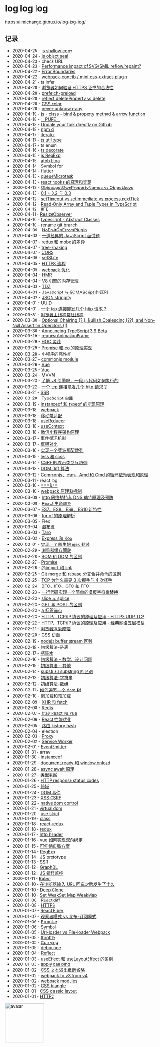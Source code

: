 # log log log

https://limichange.github.io/log-log-log/

## 记录

- 2020-04-25 - [js shallow copy](./javascript/shallow-copy.md)
- 2020-04-24 - [js object seal](./javascript/seal.md)
- 2020-04-23 - [check URL](./javascript/check%20URL.md)
- 2020-04-23 - [Performance impact of SVG/SMIL reflow/repaint?](./svg/svg-repaint-reflow.md)
- 2020-04-22 - [Error Boundaries](./react/Error%20Boundaries.md)
- 2020-04-22 - [webpack-contrib / mini-css-extract-plugin](./webpack/mini-css-extract-plugin.md)
- 2020-04-21 - [ts infer](./Typescript/ts%20infer.md)
- 2020-04-20 - [浏览器如何验证 HTTPS 证书的合法性](./browser/浏览器如何验证HTTPS证书的合法性.md)
- 2020-04-20 - [prefetch-preload](./HTML/prefetch-preload.md)
- 2020-04-20 - [reflect.deleteProperty vs delete](./javascript/reflect.deleteProperty-delete.md)
- 2020-04-20 - [CSS color](./CSS/css%20%E9%A2%9C%E8%89%B2%E5%80%BC.md)
- 2020-04-20 - [never-unknown-any](./Typescript/never-unknown-any.md)
- 2020-04-19 - [js - class - bind & property method & arrow function](./javascript/bind%20&%20property%20method%20&%20arrow%20function.md)
- 2020-04-18 - [\_\_PURE\_\_](./rollup/__PURE__.md)
- 2020-04-18 - [Update your fork directly on Github](./Github/Update%20your%20fork%20directly%20on%20Github.md)
- 2020-04-18 - [npm ci](./NPM/npm-ci.md)
- 2020-04-17 - [iterator](./javascript/iterator.md)
- 2020-04-17 - [ts util type](./typescript/ts%20util%20type.md)
- 2020-04-17 - [ts enum](./Typescript/ts%20enum.md)
- 2020-04-16 - [ts decorate](./Typescript/ts%20decorate.md)
- 2020-04-15 - [js RegExp](./javascript/RegExp.md)
- 2020-04-15 - [atob btoa](./javascript/atob%20btoa.md)
- 2020-04-14 - [Symbol for](./javascript/Symbol/symbol.for.md)
- 2020-04-14 - [flutter](./flutter/flutter-thing.md)
- 2020-04-13 - [queueMicrotask](./javascript/queueMicrotask.md)
- 2020-04-13 - [react hooks 的原理和实现](./react/react%20hooks的原理和实现.md)
- 2020-04-13 - [Object.getOwnPropertyNames vs Object.keys](./javascript/Object.getOwnPropertyNames%20vs%20Object.keys.md)
- 2020-04-13 - [0.1 + 0.2 与 0.3](./javascript/0.1%20+%200.2%20与%200.3.md)
- 2020-04-12 - [setTimeout vs setImmediate vs process.nextTick](./Typescript/setTimeout%20vs%20setImmediate%20vs%20process.nextTick.md)
- 2020-04-12 - [Read-Only Array and Tuple Types in TypeScript](./Typescript/Read-Only%20Array%20and%20Tuple%20Types%20in%20TypeScript.md)
- 2020-04-12 - [IIFE](./javascript/IIFE.md)
- 2020-04-11 - [ResizeObserver](./javascript/ResizeObserver.md)
- 2020-04-10 - [typescript - Abstract Classes](./Typescript/Abstract%20Classes.md)
- 2020-04-10 - [rename git branch](./Git/rename%20git%20branch.md)
- 2020-04-09 - [NoEmitOnErrorsPlugin](./webpack/NoEmitOnErrorsPlugin.md)
- 2020-04-08 - [一道经典的 JavaScript 面试题](./javascript/一道经典的%20JavaScript%20面试题.md)
- 2020-04-07 - [redux 和 mobx 的差异](./redux/redux%20和%20mobx%20的差异.md)
- 2020-04-07 - [tree-shaking](./webpack/tree-shaking.md)
- 2020-04-07 - [CORS](./browser/CORS.md)
- 2020-04-06 - [setState](./react/setState.md)
- 2020-04-05 - [HTTPS 流程](./network/HTTPS%20流程.md)
- 2020-04-05 - [webpack 优化](./webpack/webpack%20优化.md)
- 2020-04-04 - [HMR](./nodejs/HMR.md)
- 2020-04-04 - [V8 引擎的内存管理](./javascript/V8引擎的内存管理.md)
- 2020-04-03 - [TDZ](./javascript/TDZ.md)
- 2020-04-03 - [JavaScript 与 ECMAScript 的区别](./javascript/JavaScript与ECMAScript的区别.md)
- 2020-04-02 - [JSON.stringify](./javascript/JSON.stringify.md)
- 2020-04-01 - [UUID](./javascript/UUID.md)
- 2020-04-01 - [一个 tcp 连接能发几个 http 请求？](./browser/一个%20tcp%20连接能发几个%20http%20请求.md)
- 2020-03-31 - [浏览器主线程常驻线程](./browser/浏览器主线程常驻线程.md)
- 2020-03-30 - [Optional Chaining (?.), Nullish Coalescing (??), and Non-Null Assertion Operators (!)](./Typescript/Optional%20Chaining,%20Nullish%20Coalescing%20,%20and%20Non-Null%20Assertion%20Operators%20%20in%20TypeScript.md)
- 2020-03-30 - [Announcing TypeScript 3.9 Beta](./Typescript/Announcing%20TypeScript%203.9%20Beta.md)
- 2020-03-29 - [requestAnimationFrame](./javascript/requestAnimationFrame.md)
- 2020-03-29 - [HOC 实践](./react/HOC%20实践.md)
- 2020-03-29 - [Promise 和 co 的原理实现](./javascript/Promise%20和%20co%20的原理实现.md)
- 2020-03-28 - [小程序的高性能](./weapp/小程序的高性能.md)
- 2020-03-27 - [commonjs module](./nodejs/commonjs%20module.md)
- 2020-03-26 - [Vue](./vue/vue面试.md)
- 2020-03-25 - [Vue](./vue/vue面试.md)
- 2020-03-24 - [MVVM](./concept/MVVM.md)
- 2020-03-23 - [了解 v8 引擎吗，一段 js 代码如何执行的](./concept/了解v8引擎吗，一段js代码如何执行的.md)
- 2020-03-22 - [一个 tcp 连接能发几个 http 请求？](./browser/一个%20tcp%20连接能发几个%20http%20请求？.md)
- 2020-03-21 - [SSR](./concept/SSR.md)
- 2020-03-20 - [TypeScript 实践](./Typescript/typescript.md)
- 2020-03-19 - [instanceof 和 typeof 的实现原理](./javascript/instanceof%20和%20typeof%20的实现原理.md)
- 2020-03-18 - [webpack](./webpack/webpack.md)
- 2020-03-18 - [移动端适配](./others/移动端适配.md)
- 2020-03-18 - [useReducer](./react/useReducer.md)
- 2020-03-18 - [useContext](./react/useContext.md)
- 2020-03-18 - [微信小程序架构原理](./weapp/微信小程序架构原理.md)
- 2020-03-17 - [事件循环机制](./javascript/事件循环机制.md)
- 2020-03-17 - [框架对比](./javascript/框架对比.md)
- 2020-03-16 - [实现一个斐波那契数列](./javascript/实现一个斐波那契数列.md)
- 2020-03-15 - [less 和 scss](./CSS/less%20和%20scss%20.md)
- 2020-03-14 - [CSRF 的攻击类型与防御](./secure/前端%20|%20CSRF%20的攻击类型与防御.md)
- 2020-03-13 - [DOM Diff 算法](./react/虚拟%20DOM%20Diff%20算法解析.md)
- 2020-03-12 - [Commonjs、esm、Amd 和 Cmd 的循环依赖表现和原理](./nodejs/Commonjs、esm、Amd%20和%20Cmd%20的循环依赖表现和原理.md)
- 2020-03-11 - [react log](./react/react-log.md)
- 2020-03-10 - [===&==](./javascript/===&==.md)
- 2020-03-10 - [webpack 原理和机制](./webpack/原理和机制.md)
- 2020-03-09 - [http 网络劫持与 DNS 劫持原理及预防](./secure/http网络劫持与DNS劫持原理及预防.md)
- 2020-03-08 - [React 生命周期](./react/react生命周期.md)
- 2020-03-07 - [ES7、ES8、ES9、ES10 新特性](./javascript/ES7、ES8、ES9、ES10新特性.md)
- 2020-03-06 - [for of 的原理解析](./javascript/for%20of%20的原理解析.md)
- 2020-03-05 - [Flex][86]
- 2020-03-04 - [瀑布流][85]
- 2020-03-03 - [Taro][84]
- 2020-03-02 - [Express 和 Koa][83]
- 2020-03-01 - [实现一个原生的 ajax 封装][82]
- 2020-02-29 - [浏览器缓存策略][81]
- 2020-02-28 - [BOM 和 DOM 的区别][80]
- 2020-02-27 - [Promise][79]
- 2020-02-26 - [@import 和 link][78]
- 2020-02-25 - [Git merge 和 rebase 分支合并命令的区别][77]
- 2020-02-25 - [TCP 为什么需要 3 次握手与 4 次挥手][76]
- 2020-02-24 - [BFC、IFC、GFC 和 FFC][75]
- 2020-02-23 - [一行代码实现一个简单的模板字符串替换][74]
- 2020-02-23 - [slice 与 splice][73]
- 2020-02-23 - [GET 与 POST 的区别][72]
- 2020-02-23 - [a 标签锚点][71]
- 2020-02-23 - [HTTP、TCP/IP 协议的原理及应用 - HTTPS UDP TCP][70]
- 2020-02-22 - [HTTP、TCP/IP 协议的原理及应用 - 经典网络五层模型][69]
- 2020-02-21 - [浏览器渲染原理][68]
- 2020-02-20 - [CSS 动画][67]
- 2020-02-19 - [nodejs buffer stream 区别][66]
- 2020-02-18 - [初级算法-链表][65]
- 2020-02-17 - [瓶装水][64]
- 2020-02-16 - [初级算法 - 数学、设计问题][63]
- 2020-02-15 - [初级算法 - 其他][62]
- 2020-02-14 - [substr 和 substring 的区别][61]
- 2020-02-13 - [初级算法-字符串][60]
- 2020-02-12 - [初级算法-数组][59]
- 2020-02-11 - [如何遍历一个 dom 树][58]
- 2020-02-10 - [懒加载和预加载][57]
- 2020-02-09 - [XHR 和 fetch][56]
- 2020-02-08 - [Redis][55]
- 2020-02-07 - [比较 React 和 Vue][54]
- 2020-02-06 - [React 性能优化][53]
- 2020-02-05 - [路由 history hash][52]
- 2020-02-04 - [electron][51]
- 2020-02-03 - [Proxy][50]
- 2020-02-02 - [Service Worker][49]
- 2020-02-01 - [EventEmitter][48]
- 2020-01-31 - [array][47]
- 2020-01-30 - [instanceof][46]
- 2020-01-29 - [document.ready 和 window.onload][45]
- 2020-01-28 - [async await 原理][44]
- 2020-01-27 - [类型判断][43]
- 2020-01-26 - [HTTP response status codes][42]
- 2020-01-25 - [跨域][41]
- 2020-01-24 - [DOM 事件][40]
- 2020-01-23 - [XSS CSRF][39]
- 2020-01-22 - [native dom control][38]
- 2020-01-21 - [virtual dom][37]
- 2020-01-20 - [use strict][36]
- 2020-01-19 - [class][35]
- 2020-01-18 - [react-redux][34]
- 2020-01-18 - [redux][33]
- 2020-01-17 - [http header][32]
- 2020-01-16 - [vue 如何实现双向绑定][31]
- 2020-01-15 - [可伸缩布局方案][30]
- 2020-01-14 - [RegExp][29]
- 2020-01-14 - [JS prototype][28]
- 2020-01-13 - [SSR][27]
- 2020-01-12 - [GraphQL][26]
- 2020-01-12 - [JS 错误监控][25]
- 2020-01-11 - [Babel][24]
- 2020-01-10 - [在浏览器输入 URL 回车之后发生了什么][23]
- 2020-01-10 - [Deep Clone][22]
- 2020-01-10 - [Set WeakSet Map WeakMap][21]
- 2020-01-08 - [React diff][19]
- 2020-01-08 - [HTTPS][18]
- 2020-01-07 - [React Fiber][17]
- 2020-01-07 - [观察者模式 vs 发布-订阅模式][16]
- 2020-01-06 - [Promise][15]
- 2020-01-06 - [Symbol][14]
- 2020-01-05 - [Url-loader vs File-loader Webpack][13]
- 2020-01-05 - [throttle][12]
- 2020-01-05 - [Currying][11]
- 2020-01-05 - [debounce][10]
- 2020-01-04 - [Reflect][9]
- 2020-01-03 - [useEffect 和 useLayoutEffect 的区别][8]
- 2020-01-03 - [apply call bind][7]
- 2020-01-02 - [CSS 文本溢出截断省略][6]
- 2020-01-02 - [webpack to v3 from v4][5]
- 2020-01-02 - [webpack modules][4]
- 2020-01-02 - [CSS triangle][3]
- 2020-01-01 - [CSS classic layout][2]
- 2020-01-01 - [HTTP2][1]

[86]: https://limichange.github.io/log-log-log/css/flex.html
[85]: https://limichange.github.io/log-log-log/css/%E7%80%91%E5%B8%83%E6%B5%81.html
[84]: https://limichange.github.io/log-log-log/others/Taro.html
[83]: https://limichange.github.io/log-log-log/express/Express%20%E5%92%8C%20Koa.html
[82]: https://limichange.github.io/log-log-log/javascript/%E5%AE%9E%E7%8E%B0%E4%B8%80%E4%B8%AA%E5%8E%9F%E7%94%9F%E7%9A%84%20ajax%20%E5%B0%81%E8%A3%85.html
[81]: https://limichange.github.io/log-log-log/browser/%E6%B5%8F%E8%A7%88%E5%99%A8%E7%BC%93%E5%AD%98%E7%AD%96%E7%95%A5.html
[80]: https://limichange.github.io/log-log-log/browser/BOM%20%E5%92%8C%20DOM%20%E7%9A%84%E5%8C%BA%E5%88%AB.html
[79]: https://limichange.github.io/log-log-log/javascript/Promise/promise.html
[78]: https://limichange.github.io/log-log-log/css/@import%E5%92%8Clink.html
[77]: https://limichange.github.io/log-log-log/Git/Git%20merge%E5%92%8Crebase%E5%88%86%E6%94%AF%E5%90%88%E5%B9%B6%E5%91%BD%E4%BB%A4%E7%9A%84%E5%8C%BA%E5%88%AB.html
[76]: https://limichange.github.io/log-log-log/network/TCP%E4%B8%BA%E4%BB%80%E4%B9%88%E9%9C%80%E8%A6%813%E6%AC%A1%E6%8F%A1%E6%89%8B%E4%B8%8E4%E6%AC%A1%E6%8C%A5%E6%89%8B.html
[75]: https://limichange.github.io/log-log-log/css/BFC%E3%80%81IFC%E3%80%81GFC%20%E5%92%8C%20FFC.html
[74]: https://limichange.github.io/log-log-log/javascript/%E4%B8%80%E8%A1%8C%E4%BB%A3%E7%A0%81%E5%AE%9E%E7%8E%B0%E4%B8%80%E4%B8%AA%E7%AE%80%E5%8D%95%E7%9A%84%E6%A8%A1%E6%9D%BF%E5%AD%97%E7%AC%A6%E4%B8%B2%E6%9B%BF%E6%8D%A2.html
[73]: https://limichange.github.io/log-log-log/javascript/slice%E4%B8%8Esplice.html
[72]: https://limichange.github.io/log-log-log/HTTP/GET%20%E4%B8%8E%20POST%20%E7%9A%84%E5%8C%BA%E5%88%AB.html#links
[71]: https://limichange.github.io/log-log-log/HTML/a%E6%A0%87%E7%AD%BE%E9%94%9A%E7%82%B9.html#links
[70]: https://limichange.github.io/log-log-log/network/HTTP%E3%80%81TCP/IP%20%E5%8D%8F%E8%AE%AE%E7%9A%84%E5%8E%9F%E7%90%86%E5%8F%8A%E5%BA%94%E7%94%A8.html
[69]: https://limichange.github.io/log-log-log/network/HTTP%E3%80%81TCP/IP%20%E5%8D%8F%E8%AE%AE%E7%9A%84%E5%8E%9F%E7%90%86%E5%8F%8A%E5%BA%94%E7%94%A8.html
[68]: https://limichange.github.io/log-log-log/browser/%E6%B5%8F%E8%A7%88%E5%99%A8%E6%B8%B2%E6%9F%93%E5%8E%9F%E7%90%86.html
[67]: https://limichange.github.io/log-log-log/CSS/css%20动画.html
[66]: https://limichange.github.io/log-log-log/nodejs/nodejs%20buffer%20stream%E5%8C%BA%E5%88%AB.html
[65]: https://leetcode-cn.com/explore/interview/card/top-interview-questions-easy/6/linked-list/41/
[64]: https://limichange.github.io/log-log-log/others/%E7%93%B6%E8%A3%85%E6%B0%B4.html
[63]: https://leetcode-cn.com/explore/interview/card/top-interview-questions-easy/
[62]: https://leetcode-cn.com/explore/interview/card/top-interview-questions-easy/26/others
[61]: https://limichange.github.io/log-log-log/javascript/substr%E5%92%8Csubstring%E7%9A%84%E5%8C%BA%E5%88%AB.html
[60]: https://leetcode-cn.com/explore/interview/card/top-interview-questions-easy
[59]: https://leetcode-cn.com/explore/interview/card/top-interview-questions-easy
[58]: https://limichange.github.io/log-log-log/javascript/%E5%A6%82%E4%BD%95%E9%81%8D%E5%8E%86%E4%B8%80%E4%B8%AAdom%E6%A0%91.html
[57]: https://limichange.github.io/log-log-log/javascript/%E6%87%92%E5%8A%A0%E8%BD%BD%E5%92%8C%E9%A2%84%E5%8A%A0%E8%BD%BD.html#%E6%87%92%E5%8A%A0%E8%BD%BD
[56]: https://limichange.github.io/log-log-log/javascript/%20XHR%20%E5%92%8C%20fetch.html
[55]: https://limichange.github.io/log-log-log/concept/Redis.html
[54]: https://limichange.github.io/log-log-log/react/%E6%AF%94%E8%BE%83React%E5%92%8CVue.html
[53]: https://limichange.github.io/log-log-log/react/React%20%E6%80%A7%E8%83%BD%E4%BC%98%E5%8C%96.html#list
[52]: https://limichange.github.io/log-log-log/javascript/%E8%B7%AF%E7%94%B1%20history%20hash.html
[51]: https://limichange.github.io/log-log-log/electron/electron.html
[50]: https://limichange.github.io/log-log-log/javascript/Proxy.html
[49]: https://limichange.github.io/log-log-log/javascript/Service%20Worker.html
[48]: https://limichange.github.io/log-log-log/javascript/EventEmitter.html
[47]: https://limichange.github.io/log-log-log/javascript/array.html
[46]: https://limichange.github.io/log-log-log/javascript/instanceof.html
[45]: https://limichange.github.io/log-log-log/javascript/document.ready%20%E5%92%8C%20window.onload%20.html
[44]: https://limichange.github.io/log-log-log/javascript/async%20await.html
[43]: https://limichange.github.io/log-log-log/javascript/%E7%B1%BB%E5%9E%8B%E5%88%A4%E6%96%AD.html
[42]: https://limichange.github.io/log-log-log/HTTP/HTTP%20response%20status%20codes.html
[41]: https://limichange.github.io/log-log-log/browser/%E8%B7%A8%E5%9F%9F.htm
[40]: https://limichange.github.io/log-log-log/browser/DOM%20%E4%BA%8B%E4%BB%B6.html
[39]: https://limichange.github.io/log-log-log/secure/XSS%20CSRF.html
[38]: https://limichange.github.io/log-log-log/javascript/dom.html
[37]: https://limichange.github.io/log-log-log/javascript/virtual%20dom.html
[36]: https://limichange.github.io/log-log-log/javascript/use%20strict.html
[35]: https://limichange.github.io/log-log-log/javascript/class.html
[34]: https://limichange.github.io/log-log-log/redux/react%20redux.html
[33]: https://limichange.github.io/log-log-log/redux/redux.html
[32]: https://limichange.github.io/log-log-log/network/HTTP.html
[31]: https://limichange.github.io/log-log-log/vue/vue如何实现双向绑定.html
[30]: https://limichange.github.io/log-log-log/javascript/可伸缩布局方案.html
[29]: https://limichange.github.io/log-log-log/javascript/RegExp.html
[28]: https://limichange.github.io/log-log-log/javascript/prototype.html
[27]: https://limichange.github.io/log-log-log/SSR/READEME.html
[26]: https://limichange.github.io/log-log-log/graphql/GraphQL.html
[25]: https://limichange.github.io/log-log-log/concept/JS%E9%94%99%E8%AF%AF%E7%9B%91%E6%8E%A7.html
[24]: https://limichange.github.io/log-log-log/babel/babel.html
[23]: https://limichange.github.io/log-log-log/browser/%E5%9C%A8%E6%B5%8F%E8%A7%88%E5%99%A8%E8%BE%93%E5%85%A5%20URL%20%E5%9B%9E%E8%BD%A6%E4%B9%8B%E5%90%8E%E5%8F%91%E7%94%9F%E4%BA%86%E4%BB%80%E4%B9%88.html
[22]: https://limichange.github.io/log-log-log/javascript/deepClone.html
[21]: https://limichange.github.io/log-log-log/javascript/Set%E3%80%81WeakSet%E3%80%81Map%E5%8F%8AWeakMap.html
[20]: https://limichange.github.io/log-log-log/browser/cookie.html
[19]: https://limichange.github.io/log-log-log/react/react%20diff.html
[18]: https://limichange.github.io/log-log-log/network/HTTPS.html
[17]: https://limichange.github.io/log-log-log/react/Fiber.html
[16]: https://limichange.github.io/log-log-log/concept/%E8%A7%82%E5%AF%9F%E8%80%85%E6%A8%A1%E5%BC%8F%20vs%20%E5%8F%91%E5%B8%83-%E8%AE%A2%E9%98%85%E6%A8%A1%E5%BC%8F.html
[15]: https://limichange.github.io/log-log-log/javascript/Promise/Promise%E5%AE%9E%E7%8E%B0
[14]: https://limichange.github.io/log-log-log/javascript/Symbol.htm
[13]: https://limichange.github.io/log-log-log/webpack/Url-loader%20vs%20File-loader%20Webpack.html
[12]: https://limichange.github.io/log-log-log/javascript/throttle.html
[11]: https://limichange.github.io/log-log-log/javascript/Currying%20%E6%9F%AF%E9%87%8C%E5%8C%96.html
[10]: https://limichange.github.io/log-log-log/javascript/debounce.html
[1]: https://limichange.github.io/log-log-log/network/HTTP2.html
[2]: https://limichange.github.io/log-log-log/css/CSS%E7%BB%8F%E5%85%B8%E5%B8%83%E5%B1%80.html
[3]: https://limichange.github.io/log-log-log/css/%E7%94%BB%E4%B8%80%E4%B8%AA%E5%B0%8F%E4%B8%89%E8%A7%92.html
[4]: https://limichange.github.io/log-log-log/webpack/%E6%A8%A1%E5%9D%97%E5%8C%96.html
[5]: https://limichange.github.io/log-log-log/webpack/webpack%20to%20v4%20from%20v3.html
[6]: https://limichange.github.io/log-log-log/css/%E6%96%87%E6%9C%AC%E6%BA%A2%E5%87%BA%E6%88%AA%E6%96%AD%E7%9C%81%E7%95%A5.html
[7]: https://limichange.github.io/log-log-log/javascript/apply&call&bind.html
[8]: https://limichange.github.io/log-log-log/react/useEffect%20%E5%92%8C%20useLayoutEffect%20%E7%9A%84%E5%8C%BA%E5%88%AB.html
[9]: https://limichange.github.io/log-log-log/javascript/Reflect.html

<img src="https://github.com/limichange/log-log-log/blob/master/images/avatar.jpg?raw=true" alt="avatar" width="128px"/>
